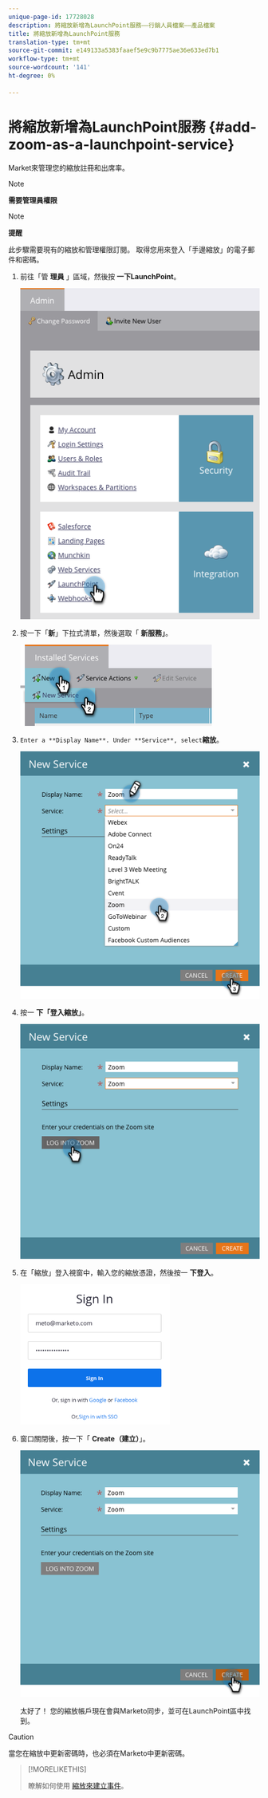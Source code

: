 ```yaml
---
unique-page-id: 17728028
description: 將縮放新增為LaunchPoint服務——行銷人員檔案——產品檔案
title: 將縮放新增為LaunchPoint服務
translation-type: tm+mt
source-git-commit: e149133a5383faaef5e9c9b7775ae36e633ed7b1
workflow-type: tm+mt
source-wordcount: '141'
ht-degree: 0%

---
```



# 將縮放新增為LaunchPoint服務 {#add-zoom-as-a-launchpoint-service}

Market來管理您的縮放註冊和出席率。

>[!NOTE]
>
>**需要管理員權限**

>[!NOTE]
>
>**提醒**
>
>此步驟需要現有的縮放和管理權限訂閱。 取得您用來登入「手邊縮放」的電子郵件和密碼。

1. 前往「管 **理員** 」區域，然後按 **一下LaunchPoint**。

   ![](assets/launchpoint.png)

1. 按一下「**新**」下拉式清單，然後選取「 **新服務」**。

   ![](assets/newservicelp.png)

1. `Enter a **Display Name**. Under **Service**, select`**縮放**。

   ![](assets/newservice-1.png)

1. 按一 **下「登入縮放」**。

   ![](assets/login.png)

1. 在「縮放」登入視窗中，輸入您的縮放憑證，然後按一 **下登入**。

   ![](assets/zoomlogin.png)

1. 窗口關閉後，按一下「 **Create（建立）**」。

   ![](assets/create-1.png)

   太好了！ 您的縮放帳戶現在會與Marketo同步，並可在LaunchPoint區中找到。

>[!CAUTION]
>
>當您在縮放中更新密碼時，也必須在Marketo中更新密碼。

>[!MORELIKETHIS]
>
>瞭解如何使用 [縮放來建立事件](../../../product-docs/demand-generation/events/create-an-event/create-an-event-with-zoom.md)。

